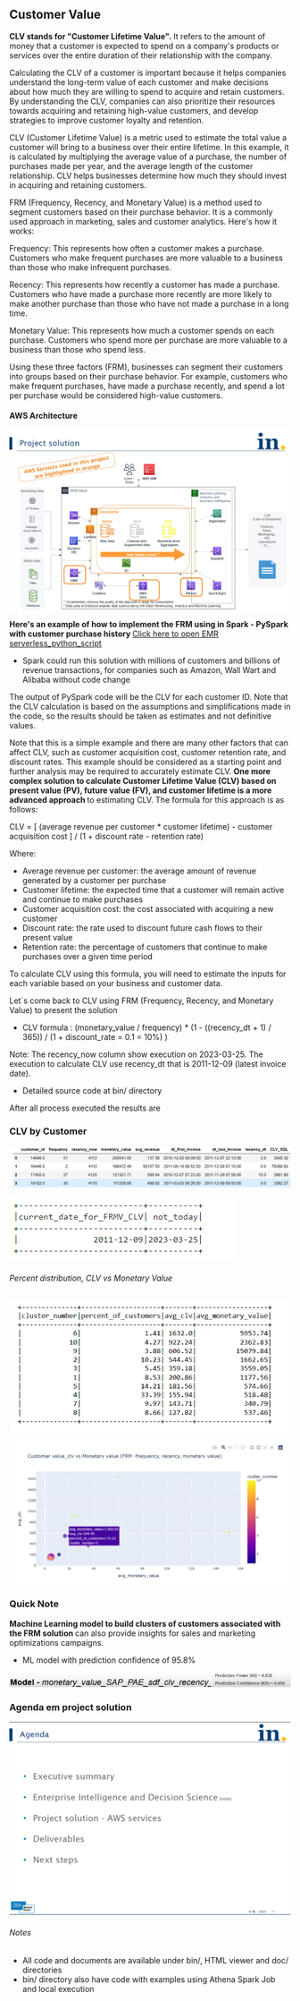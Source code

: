 ## Customer Value

<b> CLV stands for "Customer Lifetime Value".</b> It refers to the amount of money that a customer is expected to spend on a company's products or services over the entire duration of their relationship with the company.

Calculating the CLV of a customer is important because it helps companies understand the long-term value of each customer and make decisions about how much they are willing to spend to acquire and retain customers. By understanding the CLV, companies can also prioritize their resources towards acquiring and retaining high-value customers, and develop strategies to improve customer loyalty and retention.

CLV (Customer Lifetime Value) is a metric used to estimate the total value a customer will bring to a business over their entire lifetime. In this example, it is calculated by multiplying the average value of a purchase, the number of purchases made per year, and the average length of the customer relationship. CLV helps businesses determine how much they should invest in acquiring and retaining customers.

FRM (Frequency, Recency, and Monetary Value) is a method used to segment customers based on their purchase behavior. It is a commonly used approach in marketing, sales and customer analytics. Here's how it works:

Frequency: This represents how often a customer makes a purchase. Customers who make frequent purchases are more valuable to a business than those who make infrequent purchases.

Recency: This represents how recently a customer has made a purchase. Customers who have made a purchase more recently are more likely to make another purchase than those who have not made a purchase in a long time.

Monetary Value: This represents how much a customer spends on each purchase. Customers who spend more per purchase are more valuable to a business than those who spend less.

Using these three factors (FRM), businesses can segment their customers into groups based on their purchase behavior. For example, customers who make frequent purchases, have made a purchase recently, and spend a lot per purchase would be considered high-value customers.

#### AWS Architecture
![imgAws-arch](./img/aws-services.png)

<b> Here's an example of how to implement the FRM using in Spark - PySpark with customer purchase history </b> 
[Click here to open EMR serverless_python_script](./bin/emr_serverless_execution_customer_value_v2.py)

- Spark could run this solution with millions of customers and billions of revenue transactions, for companies such as Amazon, Wall Wart and Alibaba without code change

The output of PySpark code will be the CLV for each customer ID. Note that the CLV calculation is based on the assumptions and simplifications made in the code, so the results should be taken as estimates and not definitive values.

Note that this is a simple example and there are many other factors that can affect CLV, such as customer acquisition cost, customer retention rate, and discount rates. This example should be considered as a starting point and further analysis may be required to accurately estimate CLV. <b> One more complex solution to calculate Customer Lifetime Value (CLV) based on present value (PV), future value (FV), and customer lifetime is a more advanced approach </b> to estimating CLV. The formula for this approach is as follows:

CLV = [ (average revenue per customer * customer lifetime) - customer acquisition cost ] / (1 + discount rate - retention rate)

Where:

- Average revenue per customer: the average amount of revenue generated by a customer per purchase
- Customer lifetime: the expected time that a customer will remain active and continue to make purchases
- Customer acquisition cost: the cost associated with acquiring a new customer
- Discount rate: the rate used to discount future cash flows to their present value
- Retention rate: the percentage of customers that continue to make purchases over a given time period

To calculate CLV using this formula, you will need to estimate the inputs for each variable based on your business and customer data. 

Let´s come back to CLV using FRM (Frequency, Recency, and Monetary Value) to present the solution

- CLV formula : (monetary_value / frequency) * (1 - ((recency_dt + 1) / 365)) / (1 + discount_rate = 0.1 = 10%) )

Note: The recency_now column show execution on 2023-03-25. The execution to calculate CLV use recency_dt that is 2011-12-09 (latest invoice date). 
- Detailed source code at bin/ directory

After all process executed the results are

### CLV by Customer


![imgAws1](./img/Sample_CLV-img.png)

![imgRency](./img/Recency-comment-img.png)

###### Percent distribution, CLV vs Monetary Value

![imgAws2](./img/Percent-distribution-AVG-img.png)


![imgAws3](./img/CLV_MV-img.png)

### Quick Note
<b> Machine Learning model to build clusters of customers associated with the FRM solution </b> can also provide insights for sales and marketing optimizations campaigns. 
- ML model with prediction confidence of 95.8%


![imgAws4](./img/ML_Cluster_Model-img.png)


### Agenda em project solution
![clv_1_Agenda-Customer-value](./img/clv_1_Agenda-Customer-value.png)

###### Notes
- All code and documents are available under bin/, HTML viewer and doc/ directories 
- bin/ directory also have code with examples using Athena Spark Job and local execution
